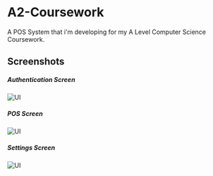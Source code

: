 # A2-Coursework
A POS System that i'm developing for my A Level Computer Science Coursework.

## Screenshots
##### Authentication Screen
![UI](https://cdn.discordapp.com/attachments/1071414750241640558/1080665651754057870/image.png)
##### POS Screen
![UI](https://cdn.discordapp.com/attachments/1071414750241640558/1080665712256876575/image.png)
##### Settings Screen
![UI](https://cdn.discordapp.com/attachments/1071414750241640558/1080665712479191080/image.png)
